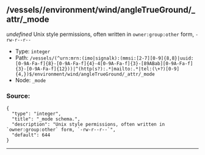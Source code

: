 ## /vessels/<RegExp>/environment/wind/angleTrueGround/_attr/_mode

*undefined*
Unix style permissions, often written in `owner:group:other` form, `-rw-r--r--`

* Type: `integer`
* Path: `/vessels/(^urn:mrn:(imo|signalk):(mmsi:[2-7][0-9]{8,8}|uuid:[0-9A-Fa-f]{8}-[0-9A-Fa-f]{4}-4[0-9A-Fa-f]{3}-[89ABab][0-9A-Fa-f]{3}-[0-9A-Fa-f]{12}))|^(http(s?):.*|mailto:.*|tel:(\+?)[0-9]{4,})$/environment/wind/angleTrueGround/_attr/_mode`
* Node: `_mode`

### Source:
```
{
  "type": "integer",
  "title": "_mode schema.",
  "description": "Unix style permissions, often written in `owner:group:other` form, `-rw-r--r--`",
  "default": 644
}
```

---
